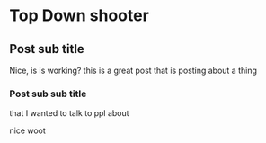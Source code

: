 # Top Down shooter

## Post sub title
Nice, is is working?
this is a great post that is posting about a thing

### Post sub sub title
that I wanted to talk to ppl about

nice woot
